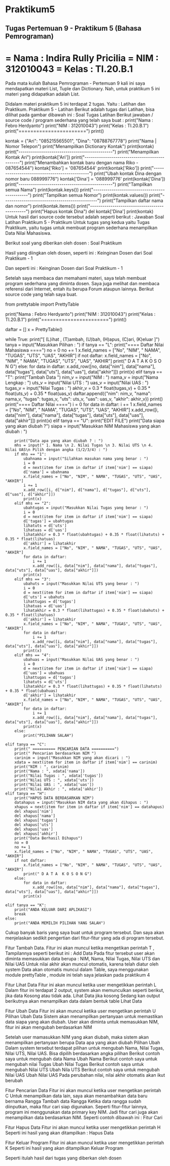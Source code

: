 # Praktikum5

## Tugas Pertemuan 9 - Praktikum 5 (Bahasa Pemrograman)

= Nama : Indira Rully Pricilia
= NIM : 312010043
= Kelas : TI.20.B.1
===============================

Pada mata kuliah Bahasa Pemrograman - Pertemuan 9 kali ini saya mendapatkan materi List, Tuple dan Dictionary.
Nah, untuk praktikum 5 ini materi yang didapatkan adalah List.


Didalam materi praktikum 5 ini terdapat 2 tugas. Yaitu : Latihan dan Praktikum.
Praktikum 5 - Latihan
Berikut adalah tugas dari Latihan, bisa dilihat pada gambar dibawah ini :
Soal Tugas Latihan
Berikut jawaban / source code / program sederhana yang telah saya buat :
print("Nama : Febro Herdyanto")
print("NIM : 312010043")
print("Kelas : TI.20.B.1")
print("=======================")
print()

kontak = {"Ari": "085215565501", "Dina": "08788767778"}
print("Nama | Nomor Telepon")
print("Menampilkan Dictionary Kontak")
print(kontak)
print("----------------------------------------------")
print("Menampilkan Kontak Ari")
print(kontak['Ari'])
print("----------------------------------------------")
print("Menambahkan kontak baru dengan nama Riko - 087654544")
kontak['Riko'] = '087654544'
print(kontak['Riko'])
print("----------------------------------------------")
print("Ubah kontak Dina dengan nomor baru 088999776")
kontak['Dina'] = '088999776'
print(kontak['Dina'])
print("----------------------------------------------")
print("Tampilkan semua Nama")
print(kontak.keys())
print("----------------------------------------------")
print("Tampilkan semua Nomor")
print(kontak.values())
print("----------------------------------------------")
print("Tampilkan daftar nama dan nomor")
print(kontak.items())
print("----------------------------------------------")
print("Hapus kontak Dina")
del kontak['Dina']
print(kontak)
Untuk hasil dari source code tersebut adalah seperti berikut :
Jawaban Soal Latihan
Praktikum 5 - Praktikum
Untuk tugas yang kedua yaitu Tugas Praktikum, yaitu tugas untuk membuat program sederhana menampilkan Data Nilai Mahasiswa.

Berikut soal yang diberikan oleh dosen :
Soal Praktikum

Hasil yang diingkan oleh dosen, seperti ini :
Keinginan Dosen dari Soal Praktikum - 1

Dan seperti ini :
Keinginan Dosen dari Soal Praktikum - 1

Setelah saya membaca dan memahami materi, saya telah membuat program sederhana yang diminta dosen. Saya juga melihat dan membaca referensi dari Internet, entah itu berupa Forum ataupun lainnya. Berikut source code yang telah saya buat.

from prettytable import PrettyTable

print("Nama : Febro Herdyanto")
print("NIM : 312010043")
print("Kelas : TI.20.B.1")
print("=======================")
print()

daftar = []
x = PrettyTable()

while True:
    print("[ (L)ihat , (T)ambah, (U)bah, (H)apus, (C)ari, (K)eluar ]")
    tanya = input("Masukkan Pilihan : ")
    if tanya == "L":
        print("==== Daftar Nilai Mahasiswa ====")
        no = 0
        no += 1
        x.field_names = ["No", "NIM", " NAMA", "TUGAS", "UTS", "UAS", "AKHIR"]
        if not daftar:
            x.field_names = ["No", "NIM", " NAMA", "TUGAS", "UTS", "UAS", "AKHIR"]
            print(" D A T A  K O S O N G")
        else:
            for data in daftar:
                x.add_row([no, data["nim"], data["nama"], data["tugas"], data["uts"], data["uas"], data["akhir"]])
            print(x)
    elif tanya == "T":
        print("Tambah Data ")
        nim_v = input("NIM : ")
        nama_v = input("Nama Lengkap : ")
        uts_v = input("Nilai UTS : ")
        uas_v = input("Nilai UAS : ")
        tugas_v = input("Nilai Tugas : ")
        akhir_v = 0.3 * float(tugas_v) + 0.35 * float(uts_v) + 0.35 * float(uas_v)
        daftar.append({"nim": nim_v, "nama": nama_v, "tugas": tugas_v, "uts": uts_v, "uas": uas_v, "akhir": akhir_v})
        print()
        print("==== Daftar Nilai ====")
        i = 0
        for data in daftar:
            i += 1
            x.field_names = ["No", "NIM", " NAMA", "TUGAS", "UTS", "UAS", "AKHIR"]
            x.add_row([i, data["nim"], data["nama"], data["tugas"], data["uts"], data["uas"], data["akhir"]])
        print(x)
    elif tanya == "U":
        print("EDIT FILE")
        print("Data siapa yang akan diubah ?")
        siapa = input("Masukkan NIM Mahasiswa yang akan diubah : ")

        print("Data apa yang akan diubah ? : ")
        mhs = input(" 1. Nama \n 2. Nilai Tugas \n 3. Nilai UTS \n 4. Nilai UAS\n Pilih dengan angka (1/2/3/4) : ")
        if mhs == "1":
            ubahnama = input("Silahkan masukan nama yang benar : ")
            i = 0
            d = next(item for item in daftar if item['nim'] == siapa)
            d['nama'] = ubahnama
            x.field_names = ["No", "NIM", " NAMA", "TUGAS", "UTS", "UAS", "AKHIR"]
            i += 1
            x.add_row([i, d["nim"], d["nama"], d["tugas"], d["uts"], d["uas"], d["akhir"]])
            print(x)
        elif mhs == "2":
            ubahtugas = input("Masukkan Nilai Tugas yang benar : ")
            i = 0
            d = next(item for item in daftar if item['nim'] == siapa)
            d['tugas'] = ubahtugas
            lihatuts = d['uts']
            lihatuas = d['uas']
            lihatakhir = 0.3 * float(ubahtugas) + 0.35 * float(lihatuts) + 0.35 * float(lihatuas)
            d['akhir'] = lihatakhir
            x.field_names = ["No", "NIM", " NAMA", "TUGAS", "UTS", "UAS", "AKHIR"]
            for data in daftar:
                i += 1
                x.add_row([i, data["nim"], data["nama"], data["tugas"], data["uts"], data["uas"], data["akhir"]])
            print(x)
        elif mhs == "3":
            ubahuts = input("Masukkan Nilai UTS yang benar : ")
            i = 0
            d = next(item for item in daftar if item['nim'] == siapa)
            d['uts'] = ubahuts
            lihattugas = d['tugas']
            lihatuas = d['uas']
            lihatakhir = 0.3 * float(lihattugas) + 0.35 * float(ubahuts) + 0.35 * float(lihatuas)
            d['akhir'] = lihatakhir
            x.field_names = ["No", "NIM", " NAMA", "TUGAS", "UTS", "UAS", "AKHIR"]
            for data in daftar:
                i += 1
                x.add_row([i, data["nim"], data["nama"], data["tugas"], data["uts"], data["uas"], data["akhir"]])
            print(x)
        elif mhs == "4":
            ubahuas = input("Masukkan Nilai UAS yang benar : ")
            i = 0
            d = next(item for item in daftar if item['nim'] == siapa)
            d['uas'] = ubahuas
            lihattugas = d['tugas']
            lihatuts = d['uts']
            lihatakhir = 0.3 * float(lihattugas) + 0.35 * float(lihatuts) + 0.35 * float(ubahuas)
            d['akhir'] = lihatakhir
            x.field_names = ["No", "NIM", " NAMA", "TUGAS", "UTS", "UAS", "AKHIR"]
            for data in daftar:
                i += 1
                x.add_row([i, data["nim"], data["nama"], data["tugas"], data["uts"], data["uas"], data["akhir"]])
            print(x)
        else:
            print("PILIHAN SALAH")

    elif tanya == "C":
        print(" ========== PENCARIAN DATA ==========")
        print(" Pencarian berdasarkan NIM ")
        carinim = input("Masukkan NIM yang akan dicari : ")
        xdata = next(item for item in daftar if item['nim'] == carinim)
        print("NIM : ", carinim)
        print("Nama : ", xdata['nama'])
        print("Nilai Tugas : ", xdata['tugas'])
        print("Nilai UTS : ", xdata['uts'])
        print("Nilai UAS : ", xdata['uas'])
        print("Nilai Akhir : ", xdata['akhir'])
    elif tanya == "H":
        print("HAPUS DATA BERDASARKAN NIM")
        datahapus = input("Masukkan NIM data yang akan dihapus : ")
        xhapus = next(item for item in daftar if item['nim'] == datahapus)
        del xhapus['nim']
        del xhapus['nama']
        del xhapus['tugas']
        del xhapus['uts']
        del xhapus['uas']
        del xhapus['akhir']
        print("Data Berhasil Dihapus")
        no = 0
        no += 1
        x.field_names = ["No", "NIM", " NAMA", "TUGAS", "UTS", "UAS", "AKHIR"]
        if not daftar:
            x.field_names = ["No", "NIM", " NAMA", "TUGAS", "UTS", "UAS", "AKHIR"]
            print(" D A T A  K O S O N G")
        else:
            for data in daftar:
                x.add_row([no, data["nim"], data["nama"], data["tugas"], data["uts"], data["uas"], data["akhir"]])
            print(x)

    elif tanya == "K":
        print("ANDA KELUAR DARI APLIKASI")
        break
    else:
        print("ANDA MEMILIH PILIHAN YANG SALAH")
Cukup banyak baris yang saya buat untuk program tersebut. Dan saya akan menjelaskan sedikit pengertian dari fitur-fitur yang ada di program tersebut.

Fitur Tambah Data.
Fitur ini akan muncul ketika mengetikan perintah T , Tampilannya seperti berikut ini :
Add Data
Pada fitur tersebut user akan diminta memasukkan data berupa : NIM, Nama, Nilai Tugas, Nilai UTS dan Nilai UAS
Untuk nilai akhir akan muncul otomatis, karena telah diatur oleh system
Data akan otomatis muncul dalam Table, saya menggunakan module prettyTable , module ini telah saya jelaskan pada praktikum 4

Fitur Lihat Data
Fitur ini akan muncul ketika user mengetikkan perintah L
Dalam fitur ini terdapat 2 output, system akan memunculkan seperti berikut, jika data Kosong atau tidak ada.
Lihat Data jika kosong
Sedang kan output berikutnya akan menampilkan data dalam bentuk table
Lihat Data

Fitur Ubah Data
Fitur ini akan muncul ketika user mengetikan perintah U
Pilihan Ubah Data
Sistem akan menampilkan pertanyaan untuk memastikan data siapa yang akan diubah.
User akan diminta untuk memasukkan NIM, fitur ini akan mengubah berdasarkan NIM

Setelah user mamasukkan NIM yang akan diubah, maka sistem akan menampilkan pertanyaan berupa Data apa yang akan diubah
Pilihan Ubah
Dalam system tersebut terdapat pilihan untuk mengubah Nama, Nilai Tugas, Nilai UTS, Nilai UAS. Bisa dipilih berdasarkan angka pilihan
Berikut contoh saya untuk mengubah data Nama
Ubah Nama
Berikut contoh saya untuk mengubah nilai Tugas
Ubah Nilai Tugas
Berikut contoh saya untuk mengubah Nilai UTS
Ubah Nila UTS
Berikut contoh saya untuk mengubah Nilai UAS
Ubah Nilai UAS
Pada perubahan nilai, nilai akhir otomatis akan ikut berubah

Fitur Pencarian Data
Fitur ini akan muncul ketika user mengetikan perintah C
Untuk menampilkan data lain, saya akan menambahkan data baru bernama Rangga
Tambah data Rangga
Ketika data rangga sudah diinputkan, maka fitur cari siap digunakan. Seperti fitur-fitur lainnya, program ini menggunakan data primary key NIM.
Jadi fitur cari juga akan menampilkan data berdasarkan NIM. Seperti contoh dibawah ini :
Fitur Cari

Fitur Hapus Data
Fitur ini akan muncul ketika user mengetikkan perintah H
Seperti ini hasil yang akan ditampilkan :
Hapus Data

Fitur Keluar Program
Fitur ini akan muncul ketika user mengetikkan perintah K
Seperti ini hasil yang akan ditampilkan
Keluar Program

Seperti itulah hasil dari tugas yang diberkan oleh dosen

